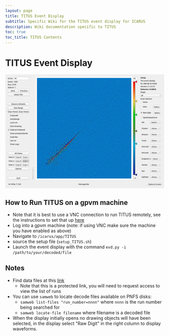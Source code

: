 ```yaml
---
layout: page
title: TITUS Event Display
subtitle: Specific Wiki for the TITUS event display for ICARUS
description: Wiki documentation specific to TITUS
toc: true
toc_title: TITUS Contents
---
```




TITUS Event Display
===================

![alt text](../images/evd_icarus_R2278_S1_E1300.png "TITUS Event Display")


How to Run TITUS on a gpvm machine
----------------------------------

- Note that it is best to use a VNC connection to run TITUS remotely, see the instructions to set that up [here](https://cdcvs.fnal.gov/redmine/projects/sbndcode/wiki/Viewing_events_remotely_with_VNC "by Dom Brailsford")
- Log into a gpvm machine (note: if using VNC make sure the machine you have enabled as above)
- Navigate to `/icarus/app/TITUS`
- source the setup file (`setup_TITUS.sh`)
- Launch the event display with the command `evd.py -i /path/to/your/decoded/file`

Notes
-----

- Find data files at this [link](https://docs.google.com/spreadsheets/d/1nkMDRcguwIuaHFUH6sFDLd3UcQVNrCpe8pLdELHsuAk/edit#gid=41507160)
    - Note that this is a protected link, you will need to request access to view the list of runs
- You can use `samweb` to locate decode files available on PNFS disks:
    - `samweb list-files "run_number=nnnn"`   where `nnnn` is the run number being searched for
    - `samweb locate-file filename`   where filename is a decoded file
- When the display initially opens no drawing objects will have been selected, in the display select "Raw Digit" in the right column to display waveforms.
